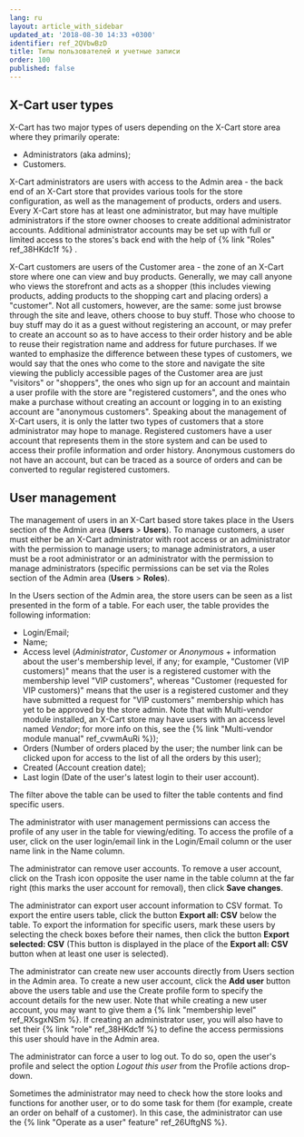 ```yaml
---
lang: ru
layout: article_with_sidebar
updated_at: '2018-08-30 14:33 +0300'
identifier: ref_2QVbwBzD
title: Типы пользователей и учетные записи
order: 100
published: false
---
```

## X-Cart user types
X-Cart has two major types of users depending on the X-Cart store area where they primarily operate:

   *   Administrators (aka admins);
   *   Customers.
   
X-Cart administrators are users with access to the Admin area - the back end of an X-Cart store that provides various tools for the store configuration, as well as the management of products, orders and users. Every X-Cart store has at least one administrator, but may have multiple administrators if the store owner chooses to create additional administrator accounts. Additional administrator accounts may be set up with full or limited access to the stores's back end with the help of {% link "Roles" ref_38HKdc1f %} .

X-Cart customers are users of the Customer area - the zone of an X-Cart store where one can view and buy products. Generally, we may call anyone who views the storefront and acts as a shopper (this includes viewing products, adding products to the shopping cart and placing orders) a "customer". Not all customers, however, are the same: some just browse through the site and leave, others choose to buy stuff. Those who choose to buy stuff may do it as a guest without registering an account, or may prefer to create an account so as to have access to their order history and be able to reuse their registration name and address for future purchases. If we wanted to emphasize the difference between these types of customers, we would say that the ones who come to the store and navigate the site viewing the publicly accessible pages of the Customer area are just "visitors" or "shoppers", the ones who sign up for an account and maintain a user profile with the store are "registered customers", and the ones who make a purchase without creating an account or logging in to an existing account are "anonymous customers". Speaking about the management of X-Cart users, it is only the latter two types of customers that a store administrator may hope to manage. Registered customers have a user account that represents them in the store system and can be used to access their profile information and order history. Anonymous customers do not have an account, but can be traced as a source of orders and can be converted to regular registered customers.

## User management
The management of users in an X-Cart based store takes place in the Users section of the Admin area (**Users** > **Users**). To manage customers, a user must either be an X-Cart administrator with root access or an administrator with the permission to manage users; to manage administrators, a user must be a root administrator or an administrator with the permission to manage administrators (specific permissions can be set via the Roles section of the Admin area (**Users** > **Roles**).

In the Users section of the Admin area, the store users can be seen as a list presented in the form of a table. For each user, the table provides the following information:
     
   *   Login/Email;
   *   Name;
   *   Access level (_Administrator_, _Customer_ or _Anonymous_ + information about the user's membership level, if any; for example, "Customer (VIP customers)" means that the user is a registered customer with the membership level "VIP customers", whereas "Customer (requested for VIP customers)" means that the user is a registered customer and they have submitted a request for "VIP customers" membership which has yet to be approved by the store admin. Note that with Multi-vendor module installed, an X-Cart store may have users with an access level named _Vendor_; for more info on this, see the {% link "Multi-vendor module manual" ref_cvwmAuRi %});
   *   Orders (Number of orders placed by the user; the number link can be clicked upon for access to the list of all the orders by this user);
   *   Created (Account creation date);
   *   Last login (Date of the user's latest login to their user account). 
   
The filter above the table can be used to filter the table contents and find specific users.

The administrator with user management permissions can access the profile of any user in the table for viewing/editing. To access the profile of a user, click on the user login/email link in the Login/Email column or the user name link in the Name column. 

The administrator can remove user accounts. To remove a user account, click on the Trash icon opposite the user name in the table column at the far right (this marks the user account for removal), then click **Save changes**.

The administrator can export user account information to CSV format.  To export the entire users table, click the button **Export all: CSV** below the table. To export the information for specific users, mark these users by selecting the check boxes before their names, then click the button **Export selected: CSV** (This button is displayed in the place of the **Export all: CSV** button when at least one user is selected).

The administrator can create new user accounts directly from Users section in the Admin area. To create a new user account, click the **Add user** button above the users table and use the Create profile form to specify the account details for the new user. Note that while creating a new user account, you may want to give them a {% link "membership level" ref_RXsgxNSm %}. If creating an administrator user, you will also have to set their  {% link "role" ref_38HKdc1f %} to define the access permissions this user should have in the Admin area.

The administrator can force a user to log out. To do so, open the user's profile and select the option _Logout this user_ from the Profile actions drop-down.

Sometimes the administrator may need to check how the store looks and functions for another user, or to do some task for them (for example, create an order on behalf of a customer). In this case, the administrator can use the {% link "Operate as a user" feature" ref_26UftgNS %}.

